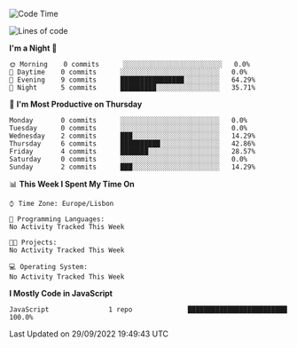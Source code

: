 <!--START_SECTION:waka-->
![Code Time](http://img.shields.io/badge/Code%20Time-20%20hrs%2043%20mins-blue)

![Lines of code](https://img.shields.io/badge/From%20Hello%20World%20I%27ve%20Written-43%20Thousand%20lines%20of%20code-blue)

**I'm a Night 🦉** 

```text
🌞 Morning    0 commits      ░░░░░░░░░░░░░░░░░░░░░░░░░   0.0% 
🌆 Daytime    0 commits      ░░░░░░░░░░░░░░░░░░░░░░░░░   0.0% 
🌃 Evening    9 commits      ████████████████░░░░░░░░░   64.29% 
🌙 Night      5 commits      █████████░░░░░░░░░░░░░░░░   35.71%

```
📅 **I'm Most Productive on Thursday** 

```text
Monday       0 commits      ░░░░░░░░░░░░░░░░░░░░░░░░░   0.0% 
Tuesday      0 commits      ░░░░░░░░░░░░░░░░░░░░░░░░░   0.0% 
Wednesday    2 commits      ███░░░░░░░░░░░░░░░░░░░░░░   14.29% 
Thursday     6 commits      ██████████░░░░░░░░░░░░░░░   42.86% 
Friday       4 commits      ███████░░░░░░░░░░░░░░░░░░   28.57% 
Saturday     0 commits      ░░░░░░░░░░░░░░░░░░░░░░░░░   0.0% 
Sunday       2 commits      ███░░░░░░░░░░░░░░░░░░░░░░   14.29%

```


📊 **This Week I Spent My Time On** 

```text
⌚︎ Time Zone: Europe/Lisbon

💬 Programming Languages: 
No Activity Tracked This Week

🐱‍💻 Projects: 
No Activity Tracked This Week

💻 Operating System: 
No Activity Tracked This Week

```

**I Mostly Code in JavaScript** 

```text
JavaScript               1 repo              █████████████████████████   100.0%

```



 Last Updated on 29/09/2022 19:49:43 UTC
<!--END_SECTION:waka-->

